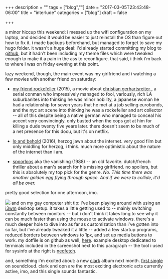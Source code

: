 +++
description = ""
tags = ["blog",""]
date = "2017-03-05T23:43:48-06:00"
title = "interlude"
categories = ["blog"]
draft = false

+++

a minor hiccup this weekend: i messed up the wifi configuration on my laptop, and decided it would be easier to just reinstall the OS than figure out how to fix it. i made backups beforehand, but managed to forget to save my hugo folder. it wasn't a huge deal: i'd already started committing my blog to [github](https://github.com/yapishu/reidwrite), but it hadn't been including my theme files which were tweaked enough to make it a pain in the ass to reconfigure. that said, i think i'm back to where i was on friday evening at this point.

lazy weekend, though, the main event was my girlfriend and i watching a few movies with another friend on saturday:

- [my friend rockefeller](http://www.imdb.com/title/tt4465220/) (2015), a movie about [christian gerhartsreiter ](https://en.wikipedia.org/wiki/Christian_Gerhartsreiter), a serial conman who impressively managed to fool, variously, rich LA suburbanites into thinking he was minor nobility, a japanese woman he had a relationship for seven years that he met at a job selling eurobonds, and the nyc art scene into thinking he was a rockefeller and art collector -- all of this despite being a native german who managed to conceal his accent very convincingly. only busted when the cops got at him for killing a dude twenty five years later. there doesn't seem to be much of a net presence for this docu, but it's on netflix.

- [lo and behold](https://www.rottentomatoes.com/m/lo_and_behold_reveries_of_the_connected_world/) (2016), herzog jawn about the internet. very good film but only middling for herzog, i think. much more optimistic about the nature of the internet than i am.

- [spoorloos](https://www.rottentomatoes.com/m/1036630_vanishing) aka the vanishing (1988) -- an old favorite. dutch/french thriller about a man's search for his missing girlfriend. no spoilers, but this is absolutely my top pick for the genre. *No. This time there was another golden egg flying through space. And if we were to collide, it'd all be over.*

pretty good selection for one afternoon, imo.

[![](/img/scrot-th.png#floatright)](/img/scrot-full.png) and on my gay computer shit tip: i've been playing around with using an [i3wm](https://i3wm.org/) desktop setup. it takes a little getting used to -- mainly switching constantly between monitors -- but i don't think it takes long to see why it can be much faster than using the mouse to activate windows. there's a much deeper hole to dive into as far as customization than i've gotten into so far, but i've already tweaked it a little -- added a few startup programs, reduced borders between windows to 1px, and set up media buttons to work. my dotfile is on github as well, [here](https://github.com/yapishu/dotfiles). example desktop dedicated to terminals included in the screenshot next to this paragraph -- the tool i used for sysinfo at the right is [neofetch](https://github.com/dylanaraps/neofetch).

and, something i'm excited about: a new [clark](http://throttleclark.com/) album next month. [first single](https://soundcloud.com/throttleclark/peak-magnetic) on soundcloud. clark and opn are the most exciting electronic acts currently active, imo, and this single sounds fantastic.
